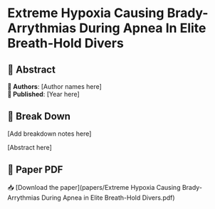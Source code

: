 # Extreme Hypoxia Causing Brady-Arrythmias During Apnea In Elite Breath-Hold Divers



## 🧬 Abstract



**👤 Authors**: [Author names here]  
**📅 Published**: [Year here]


## 🧠 Break Down

[Add breakdown notes here]

[Abstract here]



## 📄 Paper PDF

📥 [Download the paper](papers/Extreme Hypoxia Causing Brady-Arrythmias During Apnea in Elite Breath-Hold Divers.pdf)